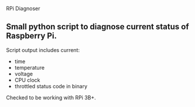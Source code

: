 RPi Diagnoser

## Small python script to diagnose current status of Raspberry Pi.

Script output includes current:
- time
- temperature
- voltage
- CPU clock
- throttled status code in binary

Checked to be working with RPi 3B+.
